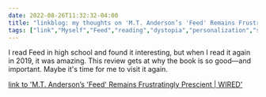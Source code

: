 ---date: 2022-08-26T11:32:32-04:00title: "linkblog: my thoughts on 'M.T. Anderson’s 'Feed' Remains Frustratingly Prescient | WIRED'"tags: ["link","Myself","Feed","reading","dystopia","personalization","social media"]---I read Feed in high school and found it interesting, but when I read it again in 2019, it was amazing. This review gets at why the book is so good—and important. Maybe it's time for me to visit it again. [link to 'M.T. Anderson’s 'Feed' Remains Frustratingly Prescient | WIRED'](https://www.wired.com/story/m-t-anderson-feed-20-years-later/)